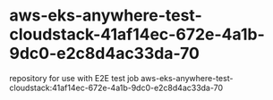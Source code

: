 # aws-eks-anywhere-test-cloudstack-41af14ec-672e-4a1b-9dc0-e2c8d4ac33da-70
repository for use with E2E test job aws-eks-anywhere-test-cloudstack:41af14ec-672e-4a1b-9dc0-e2c8d4ac33da-70
